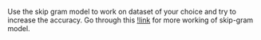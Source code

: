 Use the skip gram model to work on dataset of your choice and try to increase the accuracy.
Go through this [!link](https://www.kaggle.com/karthur10/skip-gram-implementation-with-pytorch-step-by-step) for more working of skip-gram model.
